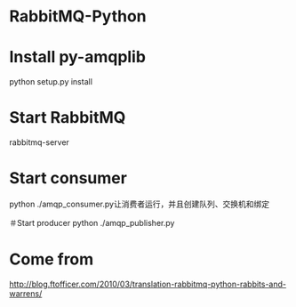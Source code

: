 # RabbitMQ-Python

# Install py-amqplib
python setup.py install

# Start RabbitMQ
rabbitmq-server

# Start consumer
python ./amqp_consumer.py让消费者运行，并且创建队列、交换机和绑定

＃Start producer
python ./amqp_publisher.py

# Come from
http://blog.ftofficer.com/2010/03/translation-rabbitmq-python-rabbits-and-warrens/
